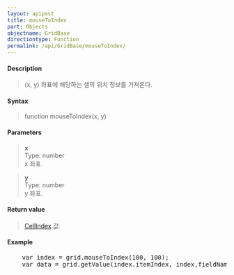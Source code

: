 ```yaml
---
layout: apipost
title: mouseToIndex
part: Objects
objectname: GridBase
directiontype: Function
permalink: /api/GridBase/mouseToIndex/
---
```



#### Description

> (x, y) 좌표에 해당하는 셀의 위치 정보를 가져온다.  

#### Syntax

> function mouseToIndex(x, y)  

#### Parameters

> **x**  
> Type: number  
> x 좌표.  


> **y**  
> Type: number  
> y 좌표.  

#### Return value

> [CellIndex](/api/types/CellIndex/) 값.  

#### Example

<pre class="prettyprint">
    var index = grid.mouseToIndex(100, 100);
    var data = grid.getValue(index.itemIndex, index,fieldName);
</pre>

